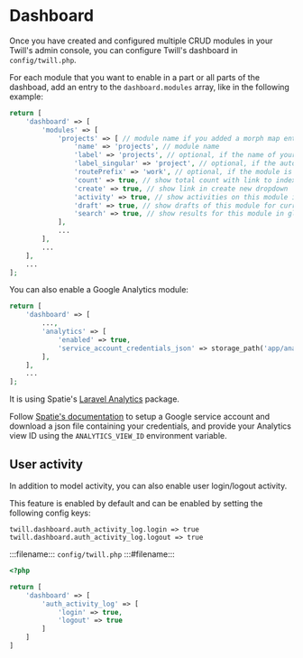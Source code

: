# Dashboard

Once you have created and configured multiple CRUD modules in your Twill's admin console, you can configure Twill's
dashboard in `config/twill.php`.

For each module that you want to enable in a part or all parts of the dashboad, add an entry to the `dashboard.modules`
array, like in the following example:

```php
return [
    'dashboard' => [
        'modules' => [
            'projects' => [ // module name if you added a morph map entry for it, otherwise FQN of the model (eg. App\Models\Project)
                'name' => 'projects', // module name
                'label' => 'projects', // optional, if the name of your module above does not work as a label
                'label_singular' => 'project', // optional, if the automated singular version of your name/label above does not work as a label
                'routePrefix' => 'work', // optional, if the module is living under a specific routes group
                'count' => true, // show total count with link to index of this module
                'create' => true, // show link in create new dropdown
                'activity' => true, // show activities on this module in activities list
                'draft' => true, // show drafts of this module for current user 
                'search' => true, // show results for this module in global search
            ],
            ...
        ],
        ...
    ],
    ...
];
```

You can also enable a Google Analytics module:

```php
return [
    'dashboard' => [
        ...,
        'analytics' => [
            'enabled' => true,
            'service_account_credentials_json' => storage_path('app/analytics/service-account-credentials.json'),
        ],
    ],
    ...
];
```

It is using Spatie's [Laravel Analytics](https://github.com/spatie/laravel-analytics) package.

Follow [Spatie's documentation](https://github.com/spatie/laravel-analytics#how-to-obtain-the-credentials-to-communicate-with-google-analytics)
to setup a Google service account and download a json file containing your credentials, and provide your Analytics view
ID using the `ANALYTICS_VIEW_ID` environment variable.

## User activity

In addition to model activity, you can also enable user login/logout activity.

This feature is enabled by default and can be enabled by setting the following config keys:

```
twill.dashboard.auth_activity_log.login => true
twill.dashboard.auth_activity_log.logout => true
```

:::filename:::
`config/twill.php`
:::#filename:::

```php
<?php

return [
    'dashboard' => [
        'auth_activity_log' => [
            'login' => true,
            'logout' => true
        ]
    ]
]
```
